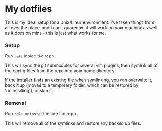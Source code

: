 # My dotfiles
This is my ideal setup for a Unix/Linux environment. I've taken things from all over the place, and I can't guarentee it will work on your machine as well as it does on mine - this is just what works for me. 

### Setup
Run `rake` inside the repo. 

This will sync the git submodules for several vim plugins, then symlink all of the config files from the repo into your home directory.

If the installer finds an existing file when symlinking, you can overwrite it, back it up (moved to a temporary folder, which can be restored by 'uninstalling'), or skip it. 

### Removal
Run `rake uninstall` inside the repo.

This will remove all of the symlinks and restore any backed up files. 
